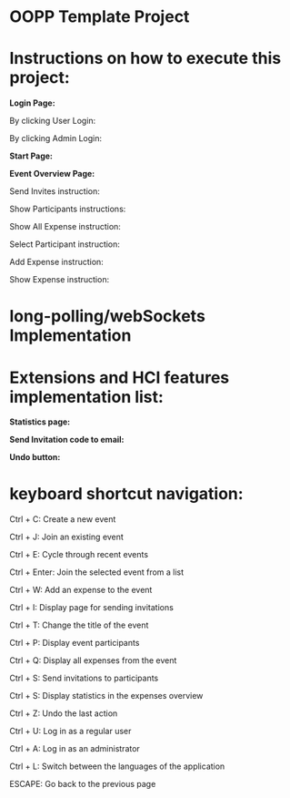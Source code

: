 # OOPP Template Project




# Instructions on how to execute this project:

 **Login Page:**

By clicking User Login:


By clicking Admin Login:



**Start Page:**




**Event Overview Page:**

Send Invites instruction:


Show Participants instructions:


Show All Expense instruction:


Select Participant instruction:


Add Expense instruction:


Show Expense instruction:




# long-polling/webSockets Implementation












# Extensions and HCI features implementation list:

**Statistics page:**



**Send Invitation code to email:**



**Undo button:**




# keyboard shortcut navigation:

Ctrl + C: Create a new event

Ctrl + J: Join an existing event

Ctrl + E: Cycle through recent events

Ctrl + Enter: Join the selected event from a list

Ctrl + W: Add an expense to the event

Ctrl + I: Display page for sending invitations

Ctrl + T: Change the title of the event

Ctrl + P: Display event participants

Ctrl + Q: Display all expenses from the event

Ctrl + S: Send invitations to participants

Ctrl + S: Display statistics in the expenses overview

Ctrl + Z: Undo the last action

Ctrl + U: Log in as a regular user

Ctrl + A: Log in as an administrator

Ctrl + L: Switch between the languages of the application

ESCAPE: Go back to the previous page



